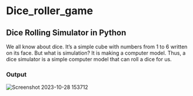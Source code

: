 # Dice_roller_game

## Dice Rolling Simulator in Python

We all know about dice. It’s a simple cube with numbers from 1 to 6 written on its face. But what is simulation? It is making a computer model. Thus, a dice simulator is a simple computer model that can roll a dice for us.

### Output
![Screenshot 2023-10-28 153712](https://github.com/SinghDhiraj1/Dice_roller_game/assets/133857148/e3c3e772-53ee-464a-8b80-81c0de18445d)
